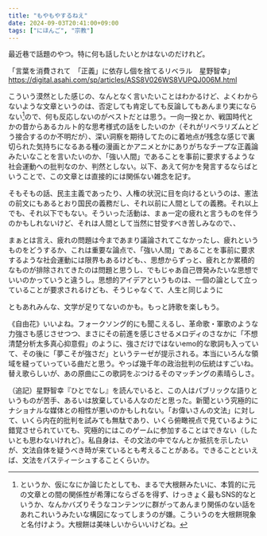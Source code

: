 ```yaml
---
title: "もやもやするねえ"
date: 2024-09-03T20:41:00+09:00
tags: ["にほんご", "宗教"]
---
```


最近巷で話題のやつ。特に何も話したいとかはないのだけれど。

「言葉を消費されて　「正義」に依存し個を捨てるリベラル　星野智幸」  
https://digital.asahi.com/sp/articles/ASS8V026WS8VUPQJ006M.html

こういう漠然とした感じの、なんとなく言いたいことはわかるけど、よくわからないような文章というのは、否定しても肯定しても反論してもあんまり実にならない[^1]ので、何も反応しないのがベストだとは思う。一向一揆とか、戦国時代とかの昔からあるカルト的な思考様式の話をしたいのか（それがリベラリズムとどう接合するのか不明だが）、深い洞察を期待してたのに着地点が残念な感じで裏切られた気持ちになるある種の漫画とかアニメとかにありがちなチープな正義論みたいなことを言いたいのか、「強い人間」であることを事前に要求するような社会運動への批判なのか、判然としない。以下、あえて何かを発言するならばということで、この文章とは直接的には関係ない雑念を記す。

そもそもの話、民主主義であったり、人権の状況に目を向けるというのは、憲法の前文にもあるとおり国民の義務だし、それ以前に人間としての義務。それ以上でも、それ以下でもない。そういった活動は、まぁ一定の疲れと言うものを伴うのかもしれないけど、それは人間として当然に甘受すべき苦しみなので、、

まぁとは言え、疲れの問題は今まであまり議論されてこなかったし、疲れというものをどうするか、これは重要な論点で、「強い人間」であることを事前に要求するような社会運動には限界もあるけども、、思想からずっと、疲れとか累積的なものが排除されてきたのは問題と思うし、でもじゃあ自己啓発みたいな思想でいいのかっていうと違うし。思想的アイデアというものは、一個の論として立っていることが要求されるけども、そうじゃなくて、人生と同じように

ともあれみんな、文学が足りてないのかも。もっと詩歌を楽しもう。

《自由花》いいよね。フォークソング的にも聞こえるし、革命歌・軍歌のような力強さも感じさせつつ、まさにその前進を感じさせるメロディのさなかに「不想清楚分析太多真心抑意假」のように、強さだけではないemo的な歌詞も入っていて、その後に「夢こそが強さだ」というテーゼが提示される。本当にいろんな領域を縫っていっている曲だと思う。やっぱ幾千年の政治批判の伝統はすごいね。替え歌らしいが、あの原曲にこの歌詞をぶつけるそのマッチングの素晴らしさ。

（追記）星野智幸『ひとでなし』を読んでいると、この人はパブリックな語りというものが苦手、あるいは放棄している人なのだと思った。新聞という究極的にナショナルな媒体との相性が悪いのかもしれない。「お偉いさんの文法」に対して、いくら内在的批判を試みても無駄であり、いくら俯瞰視点で見ているように錯覚させられていても、究極的にはこのゲームに参加することはできない（したいとも思わないけれど）。私自身は、その文法の中でなんとか抵抗を示したいが、文法自体を疑うべき時が来ているとも考えることがある。できることといえば、文法をパスティーシュすることくらいか。

[^1]: というか、仮になにか論じたとしても、まるで大根餅みたいに、本質的に元の文章との間の関係性が希薄にならざるを得ず、けっきょく最もSNS的なというか、なんかバズりそうなコンテンツに群がってあんまり関係のない話をあれこれいうみたいな構図になってしまうのが嫌。こういうのを大根餅現象と名付けよう。大根餅は美味しいからいいけどね。